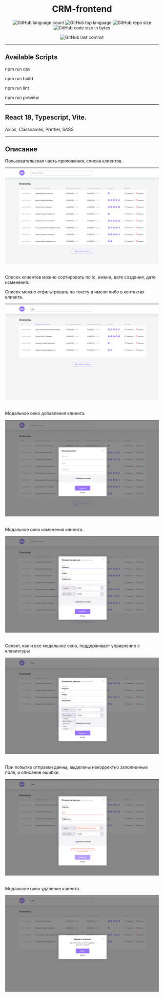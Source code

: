 <h1 style="text-align: center;">CRM-frontend</h1>

<div style="text-align: center;">

![GitHub language count](https://img.shields.io/github/languages/count/Sergey-Maxim0v/CRM-frontend)
![GitHub top language](https://img.shields.io/github/languages/top/Sergey-Maxim0v/CRM-frontend)
![GitHub repo size](https://img.shields.io/github/repo-size/Sergey-Maxim0v/CRM-frontend)
![GitHub code size in bytes](https://img.shields.io/github/languages/code-size/Sergey-Maxim0v/CRM-frontend)

![GitHub last commit](https://img.shields.io/github/last-commit/Sergey-Maxim0v/CRM-frontend)
</div>

---
Available Scripts
---

npm run dev

npm run build

npm run lint

npm run preview

---
React 18, Typescript, Vite.
---

Axios, Classnames, Prettier, SASS 

---
Описание
---

Пользовательская часть приложения, списка клиентов.

<div style="text-align: center;">
<img src="src/assets/images/app.png" alt="">
</div>

<br/>

Список клиентов можно сортировать по id, имени, дате создания, дате изменения.

Список можно отфильтровать по тексту в имени либо в контактах клиента.

<div style="text-align: center;">
<img src="src/assets/images/filter-sort.png" alt="">
</div>

<br/>

Модальное окно добавления клиента.

<div style="text-align: center;">
<img src="src/assets/images/modal-add.png" alt="">
</div>

<br/>

Модальное окно изменения клиента.

<div style="text-align: center;">
<img src="src/assets/images/modal-update.png" alt="">
</div>

<br/>

Селект, как и все модальное окно, поддерживает управление с клавиатуры

<div style="text-align: center;">
<img src="src/assets/images/select.png" alt="">
</div>

<br/>

При попытке отправки данны, выделены некорректно заполненные поля, и описание ошибки.

<div style="text-align: center;">
<img src="src/assets/images/modal-error.png" alt="">
</div>

<br/>

Модальное окно удаление клиента.

<div style="text-align: center;">
<img src="src/assets/images/modal-delete.png" alt="">
</div>

